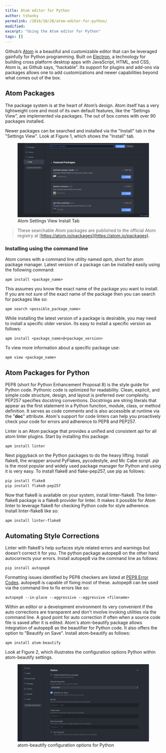 ```yaml
---
title: Atom editor for Python
author: tshanky
permalink: /2016/10/28/atom-editor-for-python/
modified:
excerpt: "Using the Atom editor for Python"
tags: []
---
```

Github’s [Atom](https://atom.io/) is a beautiful and customizable editor that can be leveraged gainfully for Python programming. Built on [Electron](http://electron.atom.io/), a technology for building cross platform desktop apps
with JavaScript, HTML, and CSS, Atom is, as Github says, “hackable”. Its support for plugins and add-ons via packages allows one to add customizations and newer capabilities beyond what comes out of the box.


## Atom Packages

The package system is at the heart of Atom’s design. Atom itself has a very lightweight core and most of its own default features, like the “Settings View”, are implemented via packages. The out of box comes with over 90 packages installed.


Newer packages can be searched and installed via the "Install" tab in the "Settings View". Look at Figure 1, which shows the "Install" tab.

<figure>
	<img src="../images/install_tab_in_the_settings_view.png"/>
	<figcaption>Atom Settings View Install Tab</figcaption>
</figure>

>These searchable Atom packages are published to the official Atom registry at [https://atom.io/packages](https://atom.io/packages).

### Installing using the command line

Atom comes with a command line utility named *apm*, short for atom package manager. Latest version of a package can be installed easily using the following command:

```
apm install <package_name>
```

This assumes you know the exact name of the package you want to install. If you are not sure of the exact name of the package then you can search for packages like so:

```
apm search <possible_package_name>
```

While installing the latest version of a package is desirable, you may need to install a specific older version. Its easy to install a specific version as follows:

```
apm install <package_name>@<package_version>
```

To view more information about a specific package use:

```
apm view <package_name>
```

## Atom Packages for Python

PEP8 (short for Python Enhancement Proposal 8) is the style guide for Python code. Pythonic code is optimized for readability. Clean, explicit, and simple code structure, design, and layout is preferred over complexity. PEP257 specifies docstring conventions. Docstrings are string literals that appear as the first statement in a Python function, module, class, or method definition. It serves as code comments and is also accessible at runtime via the "__doc__" attribute. Atom's support for code linters can help you proactively check your code for errors and adherence to PEP8 and PEP257.

Linter is an Atom package that provides a unified and consistent api for all atom linter plugins. Start by installing this package:

```
apm install linter
```

Next piggyback on the Python packages to do the heavy lifting. Install flake8, the wrapper around PyFlakes, pycodestyle, and Mc Cabe script. *pip* is the most popular and widely used package manager for Python and using it is very easy. To install flake8 and flake-pep257, use pip as follows:

```
pip install flake8
pip install flake8-pep257
```
Now that flake8 is available on your system, install linter-flake8. The linter-flake8 package is a flake8 provider for linter. It makes it possible for Atom linter to leverage flake8 for checking Python code for style adherence. Install linter-flake8 like so:

```
apm install linter-flake8
```
## Automating Style Corrections

Linter with flake8's help surfaces style related errors and warnings but doesn't correct it for you. The python package autopep8 on the other hand autocorrects your errors. Install autopep8 via the command line as follows:

```
pip install autopep8
```
Formatting issues identified by PEP8 checkers are listed at [PEP8 Error Codes](https://pep8.readthedocs.io/en/latest/intro.html#error-codes). autopep8 is capable of fixing most of these. autopep8 can be used via the command line to fix errors like so:

```
autopep8 --in-place --aggressive --aggressive <filename>
```
Within an editor or a development environment its very convenient if the auto corrections are transparent and don't involve invoking utilities via the command line. A good point for auto correction if often when a source code file is saved after it is edited. Atom's atom-beautify package allows integration of autopep8 as the beautifier for Python code. It also offers the option to "Beautify on Save". Install atom-beautify as follows:

```
apm install atom-beautify
```
Look at Figure 2, which illustrates the configuration options Python within atom-beautify settings.

<figure>
	<img src="../images/atom_beautify_configuration_options_for_pyton.png"/>
	<figcaption>atom-beautify configuration options for Python</figcaption>
</figure>
